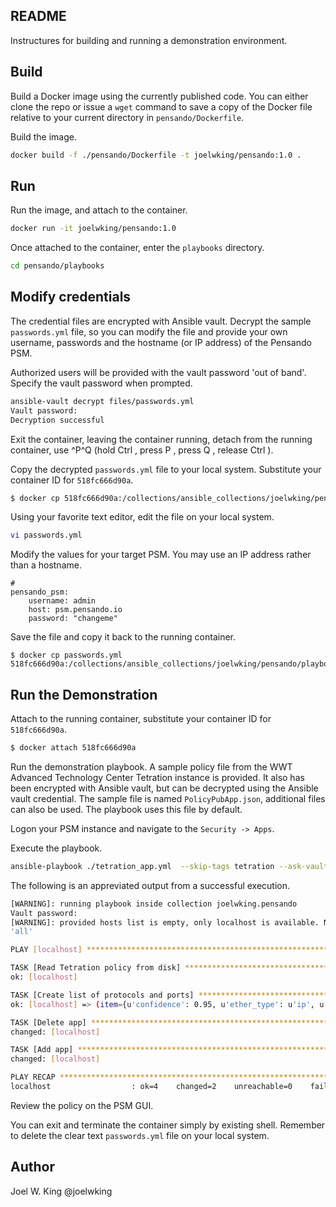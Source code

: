 README
------

Instructures for building and running a demonstration environment.

## Build
Build a Docker image using the currently published code. You can either clone the repo or issue a `wget` command to save a copy of the Docker file relative to your current directory in `pensando/Dockerfile`.

Build the image.
```bash
docker build -f ./pensando/Dockerfile -t joelwking/pensando:1.0 .
```

## Run
Run the image, and attach to the container.
```bash
docker run -it joelwking/pensando:1.0
```
Once attached to the container, enter the `playbooks` directory.
```bash
cd pensando/playbooks
```
## Modify credentials
The credential files are encrypted with Ansible vault. Decrypt the sample `passwords.yml` file, so you can modify the file and provide your own username, passwords and the hostname (or IP address) of the Pensando PSM.

Authorized users will be provided with the vault password 'out of band'. Specify the vault password when prompted.

```bash
ansible-vault decrypt files/passwords.yml
Vault password:
Decryption successful
```

Exit the container, leaving the container running, detach from the running container, use ^P^Q (hold Ctrl , press P , press Q , release Ctrl ).

Copy the decrypted `passwords.yml` file to your local system.  Substitute your container ID for `518fc666d90a`.
```bash
$ docker cp 518fc666d90a:/collections/ansible_collections/joelwking/pensando/playbooks/files/passwords.yml passwords.yml
```
Using your favorite text editor, edit the file on your local system.
```bash
vi passwords.yml
```
Modify the values for your target PSM. You may use an IP address rather than a hostname.
```
#
pensando_psm:
    username: admin
    host: psm.pensando.io
    password: "changeme"
```
Save the file and copy it back to the running container.
```
$ docker cp passwords.yml  518fc666d90a:/collections/ansible_collections/joelwking/pensando/playbooks/files/passwords.yml
```

## Run the Demonstration
Attach to the running container, substitute your container ID for `518fc666d90a`.
```bash
$ docker attach 518fc666d90a
```
Run the demonstration playbook. A sample policy file from the WWT Advanced Technology Center Tetration instance is provided. It also has been encrypted with Ansible vault, but can be decrypted using the Ansible vault credential. The sample file is named `PolicyPubApp.json`, additional files can also be used. The playbook uses this file by default.

Logon your PSM instance and navigate to the `Security -> Apps`.

Execute the playbook.
```bash
ansible-playbook ./tetration_app.yml  --skip-tags tetration --ask-vault-pass
```
The following is an appreviated output from a successful execution.

```bash
[WARNING]: running playbook inside collection joelwking.pensando
Vault password:
[WARNING]: provided hosts list is empty, only localhost is available. Note that the implicit localhost does not match
'all'

PLAY [localhost] *********************************************************************************************************

TASK [Read Tetration policy from disk] ***********************************************************************************
ok: [localhost]

TASK [Create list of protocols and ports] ********************************************************************************
ok: [localhost] => (item={u'confidence': 0.95, u'ether_type': u'ip', u'proto': u'tcp', u'consumer_filter_name': u'EPG-DEV-PUBWIN1', u'proto-ports': {u'protocol': u'tcp', u'ports': u'22-22'}, u'provider_filter_name': u'Default:cluster', u'priority': 100, u'action': u'ALLOW', u'ports': {u'to': 22, u'from': 22}})

TASK [Delete app] ********************************************************************************************************
changed: [localhost]

TASK [Add app] ***********************************************************************************************************
changed: [localhost]

PLAY RECAP ***************************************************************************************************************
localhost                  : ok=4    changed=2    unreachable=0    failed=0    skipped=0    rescued=0    ignored=0
```
Review the policy on the PSM GUI.

You can exit and terminate the container simply by existing shell. Remember to delete the clear text `passwords.yml` file on your local system.

## Author
Joel W. King @joelwking